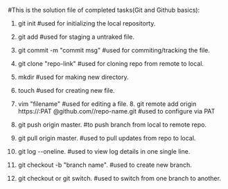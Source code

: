 #This is the solution file of completed tasks(Git and Github basics):

1. git init #used for initializing the local repositorty.

2. git add #used for staging a untraked file.

3. git commit -m "commit msg" #used for commiting/tracking the file.

4. git clone "repo-link" #used for cloning repo from remote to local.

5. mkdir #used for making new directory.

6. touch #used for creating new file.

7. vim "filename" #used for editing a file. 8. git remote add origin https://<username>:PAT   @github.com/<username>/repo-name.git    #used to configure via PAT

8. git push origin master. #to push branch from local to remote repo.

9. git pull origin master. #used to pull updates from repo to local.

10. git log --oneline. #used to view log details in one single line.

11. git checkout -b "branch name".  #used to create new branch.

12. git checkout or git switch. #used to switch from one branch to another.

